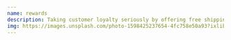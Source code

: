```yaml
---
name: rewards
description: Taking customer loyalty seriously by offering free shipping or other bonuses for frequent consumers makes the customer feel special and important. For a small business, loyal customers and word-of-mouth marketing are irreplaceable, and your current customer base is your best source of business.
img: https://images.unsplash.com/photo-1598425237654-4fc758e50a93?ixlib=rb-1.2.1&ixid=eyJhcHBfaWQiOjEyMDd9&auto=format&fit=crop&w=675&q=80
---
```

